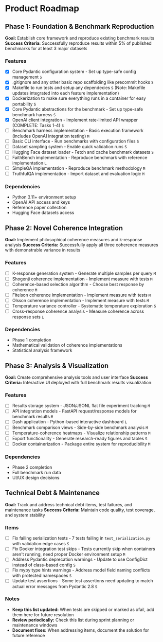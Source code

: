 # Product Roadmap

## Phase 1: Foundation & Benchmark Reproduction

**Goal:** Establish core framework and reproduce existing benchmark results
**Success Criteria:** Successfully reproduce results within 5% of published benchmarks for at least 3 major datasets

### Features

- [x] Core Pydantic configuration system - Set up type-safe config management `S`
- [x] .gitignore and any other basic repo scaffolding like precommit hooks `S`
- [x] Makefile to run tests and setup any dependecies `S` (Note: Makefile updates integrated into each feature implementation)
- [x] Dockerization to make sure everything runs in a container for easy portability `S`
- [x] Core Pydantic abstractions for the benchmark - Set up type-safe benchmark harness `S`
- [x] OpenAI client integration - Implement rate-limited API wrapper (COMPLETE: Tasks 1-4) `S`
- [ ] Benchmark harness implementation - Basic execution framework (includes OpenAI integration testing) `M`
- [ ] Basic CLI interface - Run benchmarks with configuration files `S`
- [ ] Dataset sampling system - Enable quick validation runs `S`
- [ ] Hugging Face dataset loader - Fetch and cache benchmark datasets `S`
- [ ] FaithBench implementation - Reproduce benchmark with reference implementation `L`
- [ ] SimpleQA implementation - Reproduce benchmark methodology `M`
- [ ] TruthfulQA implementation - Import dataset and evaluation logic `M`

### Dependencies

- Python 3.11+ environment setup
- OpenAI API access and keys
- Reference paper collection
- Hugging Face datasets access

## Phase 2: Novel Coherence Integration

**Goal:** Implement philosophical coherence measures and k-response analysis
**Success Criteria:** Successfully apply all three coherence measures with demonstrable variance in results

### Features

- [ ] K-response generation system - Generate multiple samples per query `M`
- [ ] Shogenji coherence implementation - Implement measure with tests `M`
- [ ] Coherence-based selection algorithm - Choose best response by coherence `M`
- [ ] Fitelson coherence implementation - Implement measure with tests `M`
- [ ] Olsson coherence implementation - Implement measure with tests `M`
- [ ] Temperature variance controller - Systematic temperature exploration `S`
- [ ] Cross-response coherence analysis - Measure coherence across response sets `L`

### Dependencies

- Phase 1 completion
- Mathematical validation of coherence implementations
- Statistical analysis framework

## Phase 3: Analysis & Visualization

**Goal:** Create comprehensive analysis tools and user interface
**Success Criteria:** Interactive UI deployed with full benchmark results visualization

### Features

- [ ] Results storage system - JSON/JSONL flat file experiment tracking `M`
- [ ] API integration models - FastAPI request/response models for benchmark results `M`
- [ ] Dash application - Python-based interactive dashboard `L`
- [ ] Benchmark comparison views - Side-by-side benchmark analysis `M`
- [ ] Temperature-coherence heatmaps - Visualize relationship patterns `M`
- [ ] Export functionality - Generate research-ready figures and tables `S`
- [ ] Docker containerization - Package entire system for reproducibility `M`

### Dependencies

- Phase 2 completion
- Full benchmark run data
- UI/UX design decisions

## Technical Debt & Maintenance

**Goal:** Track and address technical debt items, test failures, and maintenance tasks
**Success Criteria:** Maintain code quality, test coverage, and system stability

### Items

- [ ] Fix failing serialization tests - 7 tests failing in `test_serialization.py` with validation edge cases `S`
- [ ] Fix Docker integration test skips - Tests currently skip when containers aren't running, need proper Docker environment setup `M`
- [ ] Address Pydantic deprecation warnings - Update to use ConfigDict instead of class-based config `S`
- [ ] Fix mypy type hints warnings - Address model field naming conflicts with protected namespaces `S`
- [ ] Update test assertions - Some test assertions need updating to match actual error messages from Pydantic 2.8 `S`

### Notes

- **Keep this list updated:** When tests are skipped or marked as xfail, add them here for future resolution
- **Review periodically:** Check this list during sprint planning or maintenance windows
- **Document fixes:** When addressing items, document the solution for future reference
